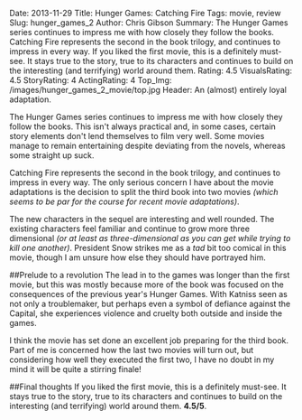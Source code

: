 Date: 2013-11-29
Title: Hunger Games: Catching Fire
Tags: movie, review
Slug: hunger_games_2
Author: Chris Gibson
Summary: The Hunger Games series continues to impress me with how closely they follow the books. Catching Fire represents the second in the book trilogy, and continues to impress in every way. If you liked the first movie, this is a definitely must-see. It stays true to the story, true to its characters and continues to build on the interesting (and terrifying) world around them.
Rating: 4.5
VisualsRating: 4.5
StoryRating: 4
ActingRating: 4
Top_Img: /images/hunger_games_2_movie/top.jpg
Header: An (almost) entirely loyal adaptation.

The Hunger Games series continues to impress me with how closely they follow the books. This isn't always practical and, in some cases, certain story elements don't lend themselves to film very well. Some movies manage to remain entertaining despite deviating from the novels, whereas some straight up suck.

Catching Fire represents the second in the book trilogy, and continues to impress in every way. The only serious concern I have about the movie adaptations is the decision to split the third book into two movies *(which seems to be par for the course for recent movie adaptations)*.

The new characters in the sequel are interesting and well rounded. The existing characters feel familiar and continue to grow more three dimensional *(or at least as three-dimensional as you can get while trying to kill one another)*. President Snow strikes me as a *tad* bit too comical in this movie, though I am unsure how else they should have portrayed him.

##Prelude to a revolution
The lead in to the games was longer than the first movie, but this was mostly because more of the book was focused on the consequences of the previous year's Hunger Games. With Katniss seen as not only a troublemaker, but perhaps even a symbol of defiance against the Capital, she experiences violence and cruelty both outside and inside the games.

I think the movie has set done an excellent job preparing for the third book. Part of me is concerned how the last two movies will turn out, but considering how well they executed the first two, I have no doubt in my mind it will be quite a stirring finale!

##Final thoughts
If you liked the first movie, this is a definitely must-see. It stays true to the story, true to its characters and continues to build on the interesting (and terrifying) world around them. **4.5/5**.